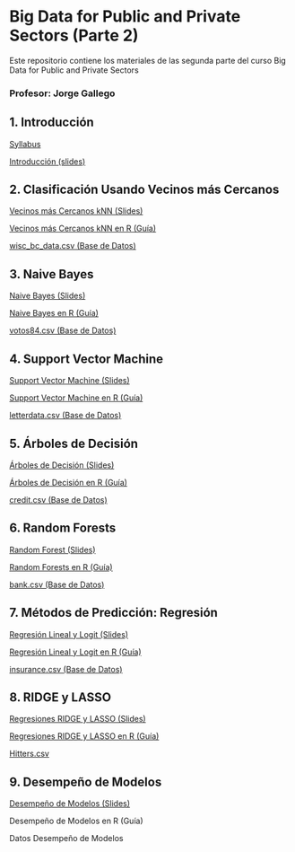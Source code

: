 # Big Data for Public and Private Sectors (Parte 2)
Este repositorio contiene los materiales de las segunda parte del curso Big Data for Public and Private Sectors 

### Profesor: Jorge Gallego


## 1. Introducción

[Syllabus](/Intro/syllabus.pdf)

[Introducción (slides)](/Intro/Intro.pdf)



## 2. Clasificación Usando Vecinos más Cercanos

[Vecinos más Cercanos kNN (Slides)](/kNN/kNN.pdf)

[Vecinos más Cercanos kNN en R (Guía)](http://htmlpreview.github.io/?https://github.com/jagallegod/Big-Data-4-Public-and-Private-Sectors/blob/master/kNN/kNNR.nb.html)

[wisc_bc_data.csv (Base de Datos)](/kNN/wisc_bc_data.csv)




## 3. Naive Bayes

[Naive Bayes (Slides)](/NaiveBayes/NaiveBayes.pdf)

[Naive Bayes en R (Guía)](http://htmlpreview.github.io/?https://github.com/jagallegod/Big-Data-4-Public-and-Private-Sectors/blob/master/NaiveBayes/nbR.nb.html)

[votos84.csv (Base de Datos)](/NaiveBayes/votos84.csv)



## 4. Support Vector Machine

[Support Vector Machine (Slides)](/SVM/SVM.pdf)

[Support Vector Machine en R (Guía)](http://htmlpreview.github.io/?https://github.com/jagallegod/Big-Data-4-Public-and-Private-Sectors/blob/master/SVM/SVMR.html)

[letterdata.csv (Base de Datos)](/SVM/letterdata.csv)




## 5. Árboles de Decisión

[Árboles de Decisión (Slides)](/DecisionTrees/DecisionTrees.pdf)


[Árboles de Decisión en R (Guía)](http://htmlpreview.github.io/?https://github.com/jagallegod/Big-Data-4-Public-and-Private-Sectors/blob/master/DecisionTrees/treesR.html)

[credit.csv (Base de Datos)](/DecisionTrees/credit.csv)




## 6. Random Forests

[Random Forest (Slides)](/RandomForests/Random_Forests.pdf)

[Random Forests en R (Guía)](http://htmlpreview.github.io/?https://github.com/jagallegod/Big-Data-4-Public-and-Private-Sectors/blob/master/RandomForests/Random_Forests_R.html)

[bank.csv (Base de Datos)](/RandomForests/bank.csv)




## 7. Métodos de Predicción: Regresión

[Regresión Lineal y Logit (Slides)](/Regresion/Regresion.pdf)

[Regresión Lineal y Logit en R (Guía)](http://htmlpreview.github.io/?https://github.com/jagallegod/Big-Data-4-Public-and-Private-Sectors/blob/master/Regresion/RegresionR.html)

[insurance.csv (Base de Datos)](Regresion/insurance.csv)




## 8. RIDGE y LASSO

[Regresiones RIDGE y LASSO (Slides)](/LASSO/LASSO.pdf)

[Regresiones RIDGE y LASSO en R (Guía)](http://htmlpreview.github.io/?https://github.com/jagallegod/Big-Data-4-Public-and-Private-Sectors/blob/master/LASSO/LassoR.html)

[Hitters.csv](/LASSO/Hitters.csv)



## 9. Desempeño de Modelos

[Desempeño de Modelos (Slides)](/Performance/Desempeno)

Desempeño de Modelos en R (Guía)

Datos Desempeño de Modelos


